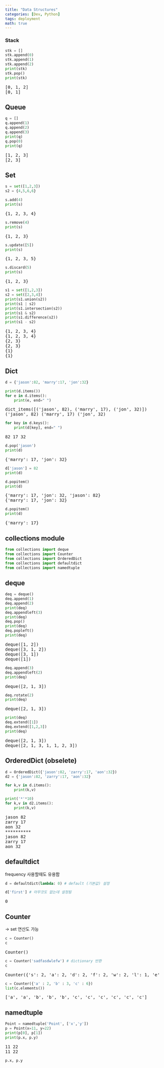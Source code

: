 ```yaml
---
title: "Data Structures"
categories: [Dev, Python]
tags: deployment
math: true
---
```


<head>
  <style>
    table.dataframe {
      white-space: normal;
      width: 100%;
      height: 240px;
      display: block;
      overflow: auto;
      font-family: Arial, sans-serif;
      font-size: 0.9rem;
      line-height: 20px;
      text-align: center;
      border: 0px !important;
    }

    table.dataframe th {
      text-align: center;
      font-weight: bold;
      padding: 8px;
    }

    table.dataframe td {
      text-align: center;
      padding: 8px;
    }

    table.dataframe tr:hover {
      background: #b8d1f3;
    }

    .output_prompt {
      overflow: auto;
      font-size: 0.9rem;
      line-height: 1.45;
      border-radius: 0.3rem;
      -webkit-overflow-scrolling: touch;
      padding: 0.8rem;
      margin-top: 0;
      margin-bottom: 15px;
      font: 1rem Consolas, "Liberation Mono", Menlo, Courier, monospace;
      color: $code-text-color;
      border: solid 1px $border-color;
      border-radius: 0.3rem;
      word-break: normal;
      white-space: pre;
    }

.dataframe tbody tr th:only-of-type {
vertical-align: middle;
}

.dataframe tbody tr th {
vertical-align: top;
}

.dataframe thead th {
text-align: center !important;
padding: 8px;
}

.page\_\_content p {
margin: 0 0 0px !important;
}

.page\_\_content p > strong {
font-size: 0.8rem !important;
}

  </style>
</head>

### Stack

```python
stk = []
stk.append(0)
stk.append(1)
stk.append(2)
print(stk)
stk.pop()
print(stk)
```

<pre>
[0, 1, 2]
[0, 1]
</pre>

## Queue

```python
q = []
q.append(1)
q.append(2)
q.append(3)
print(q)
q.pop(0)
print(q)
```

<pre>
[1, 2, 3]
[2, 3]
</pre>

## Set

```python
s = set([1,2,3])
s2 = {4,5,6,6}
```

```python
s.add(4)
print(s)
```

<pre>
{1, 2, 3, 4}
</pre>

```python
s.remove(4)
print(s)
```

<pre>
{1, 2, 3}
</pre>

```python
s.update([5])
print(s)
```

<pre>
{1, 2, 3, 5}
</pre>

```python
s.discard(5)
print(s)
```

<pre>
{1, 2, 3}
</pre>

```python
s1 = set([1,2,3])
s2 = set([2,3,4])
print(s1.union(s2))
print(s1 | s2)
print(s1.intersection(s2))
print(s1 & s2)
print(s1.difference(s2))
print(s1 - s2)
```

<pre>
{1, 2, 3, 4}
{1, 2, 3, 4}
{2, 3}
{2, 3}
{1}
{1}
</pre>

## Dict

```python
d = {'jason':82, 'marry':17, 'jon':32}
```

```python
print(d.items())
for e in d.items():
    print(e, end=" ")
```

<pre>
dict_items([('jason', 82), ('marry', 17), ('jon', 32)])
('jason', 82) ('marry', 17) ('jon', 32) 
</pre>

```python
for key in d.keys():
    print(d[key], end=" ")
```

<pre>
82 17 32 
</pre>

```python
d.pop('jason')
print(d)
```

<pre>
{'marry': 17, 'jon': 32}
</pre>

```python
d['jason'] = 82
print(d)

d.popitem()
print(d)
```

<pre>
{'marry': 17, 'jon': 32, 'jason': 82}
{'marry': 17, 'jon': 32}
</pre>

```python
d.popitem()
print(d)
```

<pre>
{'marry': 17}
</pre>

## collections module

```python
from collections import deque
from collections import Counter
from collections import OrderedDict
from collections import defaultdict
from collections import namedtuple
```

## deque

```python
deq = deque()
deq.append(1)
deq.append(2)
print(deq)
deq.appendleft(3)
print(deq)
deq.pop()
print(deq)
deq.popleft()
print(deq)
```

<pre>
deque([1, 2])
deque([3, 1, 2])
deque([3, 1])
deque([1])
</pre>

```python
deq.append(3)
deq.appendleft(2)
print(deq)
```

<pre>
deque([2, 1, 3])
</pre>

```python
deq.rotate(2)
print(deq)
```

<pre>
deque([2, 1, 3])
</pre>

```python
print(deq)
deq.extend([1])
deq.extend([1,2,3])
print(deq)
```

<pre>
deque([2, 1, 3])
deque([2, 1, 3, 1, 1, 2, 3])
</pre>

## OrderedDict (obselete)

```python
d = OrderedDict({'jason':82, 'zarry':17, 'aon':32})
d2 = {'jason':82, 'zarry':17, 'aon':32}

for k,v in d.items():
    print(k,v)

print('*'*10)
for k,v in d2.items():
    print(k,v)
```

<pre>
jason 82
zarry 17
aon 32
**********
jason 82
zarry 17
aon 32
</pre>

## defaultdict

frequency 사용할때도 유용함

```python
d = defaultdict(lambda: 0) # default (기본값) 설정
```

```python
d['first'] # 아무것도 없는데 설정됨
```

<pre>
0
</pre>

## Counter

-> set 연산도 가능

```python
c = Counter()
c
```

<pre>
Counter()
</pre>

```python
c = Counter('sadfasdwlefw') # dictionary 반환
c
```

<pre>
Counter({'s': 2, 'a': 2, 'd': 2, 'f': 2, 'w': 2, 'l': 1, 'e': 1})
</pre>

```python
c = Counter({'a' : 2, 'b' : 3, 'c' : 6})
list(c.elements())
```

<pre>
['a', 'a', 'b', 'b', 'b', 'c', 'c', 'c', 'c', 'c', 'c']
</pre>

## namedtuple

```python
Point = namedtuple('Point', ['x','y'])
p = Point(x=11, y=22)
print(p[0], p[1])
print(p.x, p.y)
```

<pre>
11 22
11 22
</pre>

```python
p.x, p.y
```
